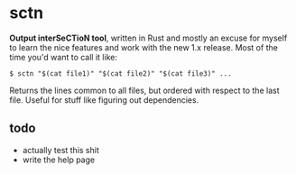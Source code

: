 # sctn

**Output interSeCTioN tool**, written in Rust and mostly
an excuse for myself to learn the nice features and work
with the new 1.x release. Most of the time you'd want to
call it like:

```shell
$ sctn "$(cat file1)" "$(cat file2)" "$(cat file3)" ...
```

Returns the lines common to all files, but ordered with
respect to the last file. Useful for stuff like figuring
out dependencies.

## todo

 - actually test this shit
 - write the help page

